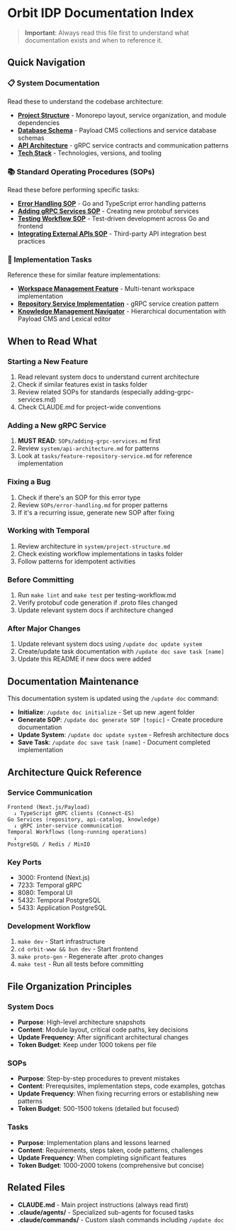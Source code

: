 # Orbit IDP Documentation Index

> **Important**: Always read this file first to understand what documentation exists and when to reference it.

## Quick Navigation

### 📋 System Documentation
Read these to understand the codebase architecture:

- **[Project Structure](system/project-structure.md)** - Monorepo layout, service organization, and module dependencies
- **[Database Schema](system/database-schema.md)** - Payload CMS collections and service database schemas
- **[API Architecture](system/api-architecture.md)** - gRPC service contracts and communication patterns
- **[Tech Stack](system/tech-stack.md)** - Technologies, versions, and tooling

### 📚 Standard Operating Procedures (SOPs)
Read these before performing specific tasks:

- **[Error Handling SOP](SOPs/error-handling.md)** - Go and TypeScript error handling patterns
- **[Adding gRPC Services SOP](SOPs/adding-grpc-services.md)** - Creating new protobuf services
- **[Testing Workflow SOP](SOPs/testing-workflow.md)** - Test-driven development across Go and frontend
- **[Integrating External APIs SOP](SOPs/integrating-apis.md)** - Third-party API integration best practices

### 🎯 Implementation Tasks
Reference these for similar feature implementations:

- **[Workspace Management Feature](tasks/feature-workspace-management.md)** - Multi-tenant workspace implementation
- **[Repository Service Implementation](tasks/feature-repository-service.md)** - gRPC service creation pattern
- **[Knowledge Management Navigator](tasks/feature-knowledge-management-navigator.md)** - Hierarchical documentation with Payload CMS and Lexical editor

## When to Read What

### Starting a New Feature
1. Read relevant system docs to understand current architecture
2. Check if similar features exist in tasks folder
3. Review related SOPs for standards (especially adding-grpc-services.md)
4. Check CLAUDE.md for project-wide conventions

### Adding a New gRPC Service
1. **MUST READ**: `SOPs/adding-grpc-services.md` first
2. Review `system/api-architecture.md` for patterns
3. Look at `tasks/feature-repository-service.md` for reference implementation

### Fixing a Bug
1. Check if there's an SOP for this error type
2. Review `SOPs/error-handling.md` for proper patterns
3. If it's a recurring issue, generate new SOP after fixing

### Working with Temporal
1. Review architecture in `system/project-structure.md`
2. Check existing workflow implementations in tasks folder
3. Follow patterns for idempotent activities

### Before Committing
1. Run `make lint` and `make test` per testing-workflow.md
2. Verify protobuf code generation if .proto files changed
3. Update relevant system docs if architecture changed

### After Major Changes
1. Update relevant system docs using `/update doc update system`
2. Create/update task documentation with `/update doc save task [name]`
3. Update this README if new docs were added

## Documentation Maintenance

This documentation system is updated using the `/update doc` command:
- **Initialize**: `/update doc initialize` - Set up new .agent folder
- **Generate SOP**: `/update doc generate SOP [topic]` - Create procedure documentation
- **Update System**: `/update doc update system` - Refresh architecture docs
- **Save Task**: `/update doc save task [name]` - Document completed implementation

## Architecture Quick Reference

### Service Communication
```
Frontend (Next.js/Payload)
  ↓ TypeScript gRPC clients (Connect-ES)
Go Services (repository, api-catalog, knowledge)
  ↓ gRPC inter-service communication
Temporal Workflows (long-running operations)
  ↓
PostgreSQL / Redis / MinIO
```

### Key Ports
- 3000: Frontend (Next.js)
- 7233: Temporal gRPC
- 8080: Temporal UI
- 5432: Temporal PostgreSQL
- 5433: Application PostgreSQL

### Development Workflow
1. `make dev` - Start infrastructure
2. `cd orbit-www && bun dev` - Start frontend
3. `make proto-gen` - Regenerate after .proto changes
4. `make test` - Run all tests before committing

## File Organization Principles

### System Docs
- **Purpose**: High-level architecture snapshots
- **Content**: Module layout, critical code paths, key decisions
- **Update Frequency**: After significant architectural changes
- **Token Budget**: Keep under 1000 tokens per file

### SOPs
- **Purpose**: Step-by-step procedures to prevent mistakes
- **Content**: Prerequisites, implementation steps, code examples, gotchas
- **Update Frequency**: When fixing recurring errors or establishing new patterns
- **Token Budget**: 500-1500 tokens (detailed but focused)

### Tasks
- **Purpose**: Implementation plans and lessons learned
- **Content**: Requirements, steps taken, code patterns, challenges
- **Update Frequency**: When completing significant features
- **Token Budget**: 1000-2000 tokens (comprehensive but concise)

## Related Files
- **CLAUDE.md** - Main project instructions (always read first)
- **.claude/agents/** - Specialized sub-agents for focused tasks
- **.claude/commands/** - Custom slash commands including `/update doc`
